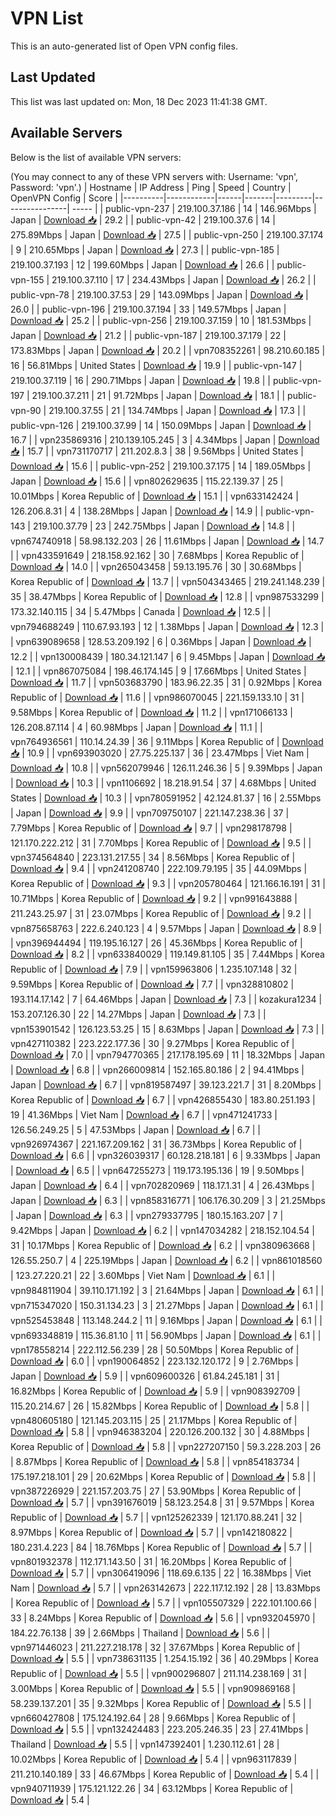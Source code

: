 # VPN List

This is an auto-generated list of Open VPN config files.

## Last Updated

This list was last updated on: Mon, 18 Dec 2023 11:41:38 GMT.

## Available Servers

Below is the list of available VPN servers:

(You may connect to any of these VPN servers with: Username: 'vpn', Password: 'vpn'.)
| Hostname | IP Address | Ping | Speed | Country | OpenVPN Config | Score |
|----------|------------|------|-------|---------|----------------| ----- |
| public-vpn-237 | 219.100.37.186 | 14 | 146.96Mbps | Japan | [Download 📥](./configs/server_0_JP.ovpn) | 29.2 |
| public-vpn-42 | 219.100.37.6 | 14 | 275.89Mbps | Japan | [Download 📥](./configs/server_1_JP.ovpn) | 27.5 |
| public-vpn-250 | 219.100.37.174 | 9 | 210.65Mbps | Japan | [Download 📥](./configs/server_2_JP.ovpn) | 27.3 |
| public-vpn-185 | 219.100.37.193 | 12 | 199.60Mbps | Japan | [Download 📥](./configs/server_3_JP.ovpn) | 26.6 |
| public-vpn-155 | 219.100.37.110 | 17 | 234.43Mbps | Japan | [Download 📥](./configs/server_4_JP.ovpn) | 26.2 |
| public-vpn-78 | 219.100.37.53 | 29 | 143.09Mbps | Japan | [Download 📥](./configs/server_5_JP.ovpn) | 26.0 |
| public-vpn-196 | 219.100.37.194 | 33 | 149.57Mbps | Japan | [Download 📥](./configs/server_6_JP.ovpn) | 25.2 |
| public-vpn-256 | 219.100.37.159 | 10 | 181.53Mbps | Japan | [Download 📥](./configs/server_7_JP.ovpn) | 21.2 |
| public-vpn-187 | 219.100.37.179 | 22 | 173.83Mbps | Japan | [Download 📥](./configs/server_8_JP.ovpn) | 20.2 |
| vpn708352261 | 98.210.60.185 | 16 | 56.81Mbps | United States | [Download 📥](./configs/server_9_US.ovpn) | 19.9 |
| public-vpn-147 | 219.100.37.119 | 16 | 290.71Mbps | Japan | [Download 📥](./configs/server_10_JP.ovpn) | 19.8 |
| public-vpn-197 | 219.100.37.211 | 21 | 91.72Mbps | Japan | [Download 📥](./configs/server_11_JP.ovpn) | 18.1 |
| public-vpn-90 | 219.100.37.55 | 21 | 134.74Mbps | Japan | [Download 📥](./configs/server_12_JP.ovpn) | 17.3 |
| public-vpn-126 | 219.100.37.99 | 14 | 150.09Mbps | Japan | [Download 📥](./configs/server_13_JP.ovpn) | 16.7 |
| vpn235869316 | 210.139.105.245 | 3 | 4.34Mbps | Japan | [Download 📥](./configs/server_14_JP.ovpn) | 15.7 |
| vpn731170717 | 211.202.8.3 | 38 | 9.56Mbps | United States | [Download 📥](./configs/server_15_US.ovpn) | 15.6 |
| public-vpn-252 | 219.100.37.175 | 14 | 189.05Mbps | Japan | [Download 📥](./configs/server_16_JP.ovpn) | 15.6 |
| vpn802629635 | 115.22.139.37 | 25 | 10.01Mbps | Korea Republic of | [Download 📥](./configs/server_17_KR.ovpn) | 15.1 |
| vpn633142424 | 126.206.8.31 | 4 | 138.28Mbps | Japan | [Download 📥](./configs/server_18_JP.ovpn) | 14.9 |
| public-vpn-143 | 219.100.37.79 | 23 | 242.75Mbps | Japan | [Download 📥](./configs/server_19_JP.ovpn) | 14.8 |
| vpn674740918 | 58.98.132.203 | 26 | 11.61Mbps | Japan | [Download 📥](./configs/server_20_JP.ovpn) | 14.7 |
| vpn433591649 | 218.158.92.162 | 30 | 7.68Mbps | Korea Republic of | [Download 📥](./configs/server_21_KR.ovpn) | 14.0 |
| vpn265043458 | 59.13.195.76 | 30 | 30.68Mbps | Korea Republic of | [Download 📥](./configs/server_22_KR.ovpn) | 13.7 |
| vpn504343465 | 219.241.148.239 | 35 | 38.47Mbps | Korea Republic of | [Download 📥](./configs/server_23_KR.ovpn) | 12.8 |
| vpn987533299 | 173.32.140.115 | 34 | 5.47Mbps | Canada | [Download 📥](./configs/server_24_CA.ovpn) | 12.5 |
| vpn794688249 | 110.67.93.193 | 12 | 1.38Mbps | Japan | [Download 📥](./configs/server_25_JP.ovpn) | 12.3 |
| vpn639089658 | 128.53.209.192 | 6 | 0.36Mbps | Japan | [Download 📥](./configs/server_26_JP.ovpn) | 12.2 |
| vpn130008439 | 180.34.121.147 | 6 | 9.45Mbps | Japan | [Download 📥](./configs/server_27_JP.ovpn) | 12.1 |
| vpn867075084 | 198.46.174.145 | 9 | 17.66Mbps | United States | [Download 📥](./configs/server_28_US.ovpn) | 11.7 |
| vpn503683790 | 183.96.22.35 | 31 | 0.92Mbps | Korea Republic of | [Download 📥](./configs/server_29_KR.ovpn) | 11.6 |
| vpn986070045 | 221.159.133.10 | 31 | 9.58Mbps | Korea Republic of | [Download 📥](./configs/server_30_KR.ovpn) | 11.2 |
| vpn171066133 | 126.208.87.114 | 4 | 60.98Mbps | Japan | [Download 📥](./configs/server_31_JP.ovpn) | 11.1 |
| vpn764936561 | 110.14.24.39 | 36 | 9.11Mbps | Korea Republic of | [Download 📥](./configs/server_32_KR.ovpn) | 10.9 |
| vpn693903020 | 27.75.225.137 | 36 | 23.47Mbps | Viet Nam | [Download 📥](./configs/server_33_VN.ovpn) | 10.8 |
| vpn562079946 | 126.11.246.36 | 5 | 9.39Mbps | Japan | [Download 📥](./configs/server_34_JP.ovpn) | 10.3 |
| vpn1106692 | 18.218.91.54 | 37 | 4.68Mbps | United States | [Download 📥](./configs/server_35_US.ovpn) | 10.3 |
| vpn780591952 | 42.124.81.37 | 16 | 2.55Mbps | Japan | [Download 📥](./configs/server_36_JP.ovpn) | 9.9 |
| vpn709750107 | 221.147.238.36 | 37 | 7.79Mbps | Korea Republic of | [Download 📥](./configs/server_37_KR.ovpn) | 9.7 |
| vpn298178798 | 121.170.222.212 | 31 | 7.70Mbps | Korea Republic of | [Download 📥](./configs/server_38_KR.ovpn) | 9.5 |
| vpn374564840 | 223.131.217.55 | 34 | 8.56Mbps | Korea Republic of | [Download 📥](./configs/server_39_KR.ovpn) | 9.4 |
| vpn241208740 | 222.109.79.195 | 35 | 44.09Mbps | Korea Republic of | [Download 📥](./configs/server_40_KR.ovpn) | 9.3 |
| vpn205780464 | 121.166.16.191 | 31 | 10.71Mbps | Korea Republic of | [Download 📥](./configs/server_41_KR.ovpn) | 9.2 |
| vpn991643888 | 211.243.25.97 | 31 | 23.07Mbps | Korea Republic of | [Download 📥](./configs/server_42_KR.ovpn) | 9.2 |
| vpn875658763 | 222.6.240.123 | 4 | 9.57Mbps | Japan | [Download 📥](./configs/server_43_JP.ovpn) | 8.9 |
| vpn396944494 | 119.195.16.127 | 26 | 45.36Mbps | Korea Republic of | [Download 📥](./configs/server_44_KR.ovpn) | 8.2 |
| vpn633840029 | 119.149.81.105 | 35 | 7.44Mbps | Korea Republic of | [Download 📥](./configs/server_45_KR.ovpn) | 7.9 |
| vpn159963806 | 1.235.107.148 | 32 | 9.59Mbps | Korea Republic of | [Download 📥](./configs/server_46_KR.ovpn) | 7.7 |
| vpn328810802 | 193.114.17.142 | 7 | 64.46Mbps | Japan | [Download 📥](./configs/server_47_JP.ovpn) | 7.3 |
| kozakura1234 | 153.207.126.30 | 22 | 14.27Mbps | Japan | [Download 📥](./configs/server_48_JP.ovpn) | 7.3 |
| vpn153901542 | 126.123.53.25 | 15 | 8.63Mbps | Japan | [Download 📥](./configs/server_49_JP.ovpn) | 7.3 |
| vpn427110382 | 223.222.177.36 | 30 | 9.27Mbps | Korea Republic of | [Download 📥](./configs/server_50_KR.ovpn) | 7.0 |
| vpn794770365 | 217.178.195.69 | 11 | 18.32Mbps | Japan | [Download 📥](./configs/server_51_JP.ovpn) | 6.8 |
| vpn266009814 | 152.165.80.186 | 2 | 94.41Mbps | Japan | [Download 📥](./configs/server_52_JP.ovpn) | 6.7 |
| vpn819587497 | 39.123.221.7 | 31 | 8.20Mbps | Korea Republic of | [Download 📥](./configs/server_53_KR.ovpn) | 6.7 |
| vpn426855430 | 183.80.251.193 | 19 | 41.36Mbps | Viet Nam | [Download 📥](./configs/server_54_VN.ovpn) | 6.7 |
| vpn471241733 | 126.56.249.25 | 5 | 47.53Mbps | Japan | [Download 📥](./configs/server_55_JP.ovpn) | 6.7 |
| vpn926974367 | 221.167.209.162 | 31 | 36.73Mbps | Korea Republic of | [Download 📥](./configs/server_56_KR.ovpn) | 6.6 |
| vpn326039317 | 60.128.218.181 | 6 | 9.33Mbps | Japan | [Download 📥](./configs/server_57_JP.ovpn) | 6.5 |
| vpn647255273 | 119.173.195.136 | 19 | 9.50Mbps | Japan | [Download 📥](./configs/server_58_JP.ovpn) | 6.4 |
| vpn702820969 | 118.17.1.31 | 4 | 26.43Mbps | Japan | [Download 📥](./configs/server_59_JP.ovpn) | 6.3 |
| vpn858316771 | 106.176.30.209 | 3 | 21.25Mbps | Japan | [Download 📥](./configs/server_60_JP.ovpn) | 6.3 |
| vpn279337795 | 180.15.163.207 | 7 | 9.42Mbps | Japan | [Download 📥](./configs/server_61_JP.ovpn) | 6.2 |
| vpn147034282 | 218.152.104.54 | 31 | 10.17Mbps | Korea Republic of | [Download 📥](./configs/server_62_KR.ovpn) | 6.2 |
| vpn380963668 | 126.55.250.7 | 4 | 225.19Mbps | Japan | [Download 📥](./configs/server_63_JP.ovpn) | 6.2 |
| vpn861018560 | 123.27.220.21 | 22 | 3.60Mbps | Viet Nam | [Download 📥](./configs/server_64_VN.ovpn) | 6.1 |
| vpn984811904 | 39.110.171.192 | 3 | 21.64Mbps | Japan | [Download 📥](./configs/server_65_JP.ovpn) | 6.1 |
| vpn715347020 | 150.31.134.23 | 3 | 21.27Mbps | Japan | [Download 📥](./configs/server_66_JP.ovpn) | 6.1 |
| vpn525453848 | 113.148.244.2 | 11 | 9.16Mbps | Japan | [Download 📥](./configs/server_67_JP.ovpn) | 6.1 |
| vpn693348819 | 115.36.81.10 | 11 | 56.90Mbps | Japan | [Download 📥](./configs/server_68_JP.ovpn) | 6.1 |
| vpn178558214 | 222.112.56.239 | 28 | 50.50Mbps | Korea Republic of | [Download 📥](./configs/server_69_KR.ovpn) | 6.0 |
| vpn190064852 | 223.132.120.172 | 9 | 2.76Mbps | Japan | [Download 📥](./configs/server_70_JP.ovpn) | 5.9 |
| vpn609600326 | 61.84.245.181 | 31 | 16.82Mbps | Korea Republic of | [Download 📥](./configs/server_71_KR.ovpn) | 5.9 |
| vpn908392709 | 115.20.214.67 | 26 | 15.82Mbps | Korea Republic of | [Download 📥](./configs/server_72_KR.ovpn) | 5.8 |
| vpn480605180 | 121.145.203.115 | 25 | 21.17Mbps | Korea Republic of | [Download 📥](./configs/server_73_KR.ovpn) | 5.8 |
| vpn946383204 | 220.126.200.132 | 30 | 4.88Mbps | Korea Republic of | [Download 📥](./configs/server_74_KR.ovpn) | 5.8 |
| vpn227207150 | 59.3.228.203 | 26 | 8.87Mbps | Korea Republic of | [Download 📥](./configs/server_75_KR.ovpn) | 5.8 |
| vpn854183734 | 175.197.218.101 | 29 | 20.62Mbps | Korea Republic of | [Download 📥](./configs/server_76_KR.ovpn) | 5.8 |
| vpn387226929 | 221.157.203.75 | 27 | 53.90Mbps | Korea Republic of | [Download 📥](./configs/server_77_KR.ovpn) | 5.7 |
| vpn391676019 | 58.123.254.8 | 31 | 9.57Mbps | Korea Republic of | [Download 📥](./configs/server_78_KR.ovpn) | 5.7 |
| vpn125262339 | 121.170.88.241 | 32 | 8.97Mbps | Korea Republic of | [Download 📥](./configs/server_79_KR.ovpn) | 5.7 |
| vpn142180822 | 180.231.4.223 | 84 | 18.76Mbps | Korea Republic of | [Download 📥](./configs/server_80_KR.ovpn) | 5.7 |
| vpn801932378 | 112.171.143.50 | 31 | 16.20Mbps | Korea Republic of | [Download 📥](./configs/server_81_KR.ovpn) | 5.7 |
| vpn306419096 | 118.69.6.135 | 22 | 16.38Mbps | Viet Nam | [Download 📥](./configs/server_82_VN.ovpn) | 5.7 |
| vpn263142673 | 222.117.12.192 | 28 | 13.83Mbps | Korea Republic of | [Download 📥](./configs/server_83_KR.ovpn) | 5.7 |
| vpn105507329 | 222.101.100.66 | 33 | 8.24Mbps | Korea Republic of | [Download 📥](./configs/server_84_KR.ovpn) | 5.6 |
| vpn932045970 | 184.22.76.138 | 39 | 2.66Mbps | Thailand | [Download 📥](./configs/server_85_TH.ovpn) | 5.6 |
| vpn971446023 | 211.227.218.178 | 32 | 37.67Mbps | Korea Republic of | [Download 📥](./configs/server_86_KR.ovpn) | 5.5 |
| vpn738631135 | 1.254.15.192 | 36 | 40.29Mbps | Korea Republic of | [Download 📥](./configs/server_87_KR.ovpn) | 5.5 |
| vpn900296807 | 211.114.238.169 | 31 | 3.00Mbps | Korea Republic of | [Download 📥](./configs/server_88_KR.ovpn) | 5.5 |
| vpn909869168 | 58.239.137.201 | 35 | 9.32Mbps | Korea Republic of | [Download 📥](./configs/server_89_KR.ovpn) | 5.5 |
| vpn660427808 | 175.124.192.64 | 28 | 9.66Mbps | Korea Republic of | [Download 📥](./configs/server_90_KR.ovpn) | 5.5 |
| vpn132424483 | 223.205.246.35 | 23 | 27.41Mbps | Thailand | [Download 📥](./configs/server_91_TH.ovpn) | 5.5 |
| vpn147392401 | 1.230.112.61 | 28 | 10.02Mbps | Korea Republic of | [Download 📥](./configs/server_92_KR.ovpn) | 5.4 |
| vpn963117839 | 211.210.140.189 | 33 | 46.67Mbps | Korea Republic of | [Download 📥](./configs/server_93_KR.ovpn) | 5.4 |
| vpn940711939 | 175.121.122.26 | 34 | 63.12Mbps | Korea Republic of | [Download 📥](./configs/server_94_KR.ovpn) | 5.4 |
